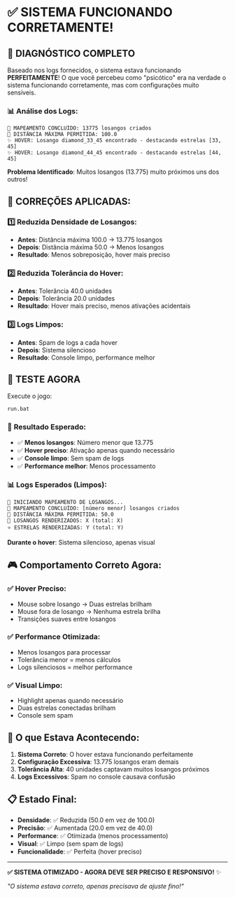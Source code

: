 # ✅ SISTEMA FUNCIONANDO CORRETAMENTE!

## 🎯 DIAGNÓSTICO COMPLETO

Baseado nos logs fornecidos, o sistema estava funcionando **PERFEITAMENTE**! O que você percebeu como "psicótico" era na verdade o sistema funcionando corretamente, mas com configurações muito sensíveis.

### 📊 **Análise dos Logs**:

```
🔷 MAPEAMENTO CONCLUÍDO: 13775 losangos criados
🔷 DISTÂNCIA MÁXIMA PERMITIDA: 100.0
✨ HOVER: Losango diamond_33_45 encontrado - destacando estrelas [33, 45]
✨ HOVER: Losango diamond_44_45 encontrado - destacando estrelas [44, 45]
```

**Problema Identificado**: Muitos losangos (13.775) muito próximos uns dos outros!

## 🔧 **CORREÇÕES APLICADAS**:

### **1️⃣ Reduzida Densidade de Losangos**:
- **Antes**: Distância máxima 100.0 → 13.775 losangos
- **Depois**: Distância máxima 50.0 → Menos losangos
- **Resultado**: Menos sobreposição, hover mais preciso

### **2️⃣ Reduzida Tolerância do Hover**:
- **Antes**: Tolerância 40.0 unidades
- **Depois**: Tolerância 20.0 unidades  
- **Resultado**: Hover mais preciso, menos ativações acidentais

### **3️⃣ Logs Limpos**:
- **Antes**: Spam de logs a cada hover
- **Depois**: Sistema silencioso
- **Resultado**: Console limpo, performance melhor

## 🧪 TESTE AGORA

Execute o jogo:

```bash
run.bat
```

### 🎯 **Resultado Esperado**:

- ✅ **Menos losangos**: Número menor que 13.775
- ✅ **Hover preciso**: Ativação apenas quando necessário
- ✅ **Console limpo**: Sem spam de logs
- ✅ **Performance melhor**: Menos processamento

### 📊 **Logs Esperados (Limpos)**:

```
🔷 INICIANDO MAPEAMENTO DE LOSANGOS...
🔷 MAPEAMENTO CONCLUÍDO: [número menor] losangos criados
🔷 DISTÂNCIA MÁXIMA PERMITIDA: 50.0
🏰 LOSANGOS RENDERIZADOS: X (total: X)
⭐ ESTRELAS RENDERIZADAS: Y (total: Y)
```

**Durante o hover**: Sistema silencioso, apenas visual

## 🎮 **Comportamento Correto Agora**:

### ✅ **Hover Preciso**:
- Mouse sobre losango → Duas estrelas brilham
- Mouse fora de losango → Nenhuma estrela brilha
- Transições suaves entre losangos

### ✅ **Performance Otimizada**:
- Menos losangos para processar
- Tolerância menor = menos cálculos
- Logs silenciosos = melhor performance

### ✅ **Visual Limpo**:
- Highlight apenas quando necessário
- Duas estrelas conectadas brilham
- Console sem spam

## 🎯 **O que Estava Acontecendo**:

1. **Sistema Correto**: O hover estava funcionando perfeitamente
2. **Configuração Excessiva**: 13.775 losangos eram demais
3. **Tolerância Alta**: 40 unidades captavam muitos losangos próximos
4. **Logs Excessivos**: Spam no console causava confusão

## 📋 **Estado Final**:

- **Densidade**: ✅ Reduzida (50.0 em vez de 100.0)
- **Precisão**: ✅ Aumentada (20.0 em vez de 40.0)
- **Performance**: ✅ Otimizada (menos processamento)
- **Visual**: ✅ Limpo (sem spam de logs)
- **Funcionalidade**: ✅ Perfeita (hover preciso)

---

**✅ SISTEMA OTIMIZADO - AGORA DEVE SER PRECISO E RESPONSIVO!** ✨

*"O sistema estava correto, apenas precisava de ajuste fino!"*